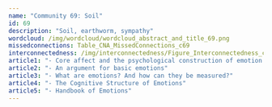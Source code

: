 ```yaml
---
name: "Community 69: Soil"
id: 69
description: "Soil, earthworm, sympathy"
wordcloud: /img/wordcloud/wordcloud_abstract_and_title_69.png
missedconnections: Table_CNA_MissedConnections_c69
interconnectedness: /img/interconnectedness/Figure_Interconnectedness_c69.png
article1: "- Core affect and the psychological construction of emotion."
article2: "- An argument for basic emotions"
article3: "- What are emotions? And how can they be measured?"
article4: "- The Cognitive Structure of Emotions"
article5: "- Handbook of Emotions"
---
```

